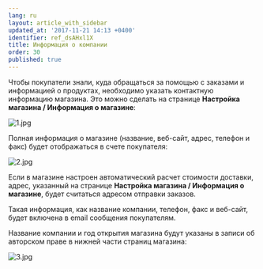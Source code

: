 ```yaml
---
lang: ru
layout: article_with_sidebar
updated_at: '2017-11-21 14:13 +0400'
identifier: ref_dsAHxl1X
title: Информация о компании
order: 30
published: true
---
```

Чтобы покупатели знали, куда обращаться за помощью с заказами и информацией о продуктах, необходимо указать контактную информацию магазина. Это можно сделать на странице **Настройка магазина /  Информация о магазине**:

![1.jpg]({{site.baseurl}}/attachments/ref_dsAHxl1X/1.jpg)

Полная информация о магазине (название, веб-сайт, адрес, телефон и факс) будет отображаться в счете покупателя:  

![2.jpg]({{site.baseurl}}/attachments/ref_dsAHxl1X/2.jpg)

Если в магазине настроен автоматический расчет стоимости доставки, адрес, указанный на странице **Настройка магазина / Информация о магазине**, будет считаться адресом отправки заказов. 

Такая информация, как название компании, телефон, факс и веб-сайт, будет включена в email сообщения покупателям.

Название компании и год открытия магазина будут указаны в записи об авторском праве в нижней части страниц магазина:

![3.jpg]({{site.baseurl}}/attachments/ref_dsAHxl1X/3.jpg)



